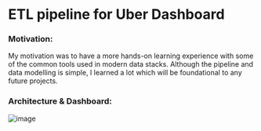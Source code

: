 # ETL pipeline for Uber Dashboard

### Motivation: ###
My motivation was to have a more hands-on learning experience with some of the common tools used in modern data stacks. Although the pipeline and data modelling is simple, I learned a lot which will be foundational to any future projects.

### Architecture & Dashboard: ###

![image](https://github.com/laibah-iqbal/uber-dashboard-pipeline/assets/67593507/ed7ef6f0-1a36-4a60-a935-f2df2484122a)

